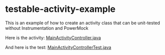 # testable-activity-example
This is an example of how to create an activity class that can be unit-tested without Instrumentation and PowerMock

Here is the activity: [MainActivityController.java](https://github.com/konmik/testable-activity-example/blob/master/app/src/main/java/info/android15/testableactivity/MainActivityController.java)

And here is the test: [MainActivityControllerTest.java](https://github.com/konmik/testable-activity-example/blob/master/app/src/test/java/info/android15/testableactivity/MainActivityControllerTest.java)
